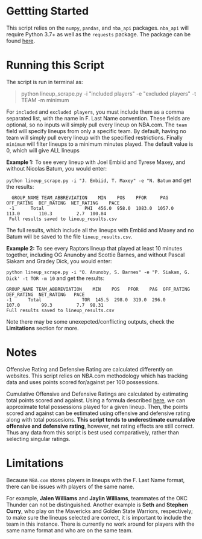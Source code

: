 # Gettting Started
This script relies on the `numpy`, `pandas`, and `nba_api` packages. `nba_api` will require Python 3.7+ as well as the `requests` package. The package can be found [here](https://github.com/swar/nba_api).

# Running this Script

The script is run in terminal as:

> python lineup_scrape.py -i "included players" -e "excluded players" -t TEAM -m minimum

For `included` and `excluded players`, you must include them as a comma separated list, with the name in F. Last Name convention. These fields are optional, so no inputs will simply pull every lineup on NBA.com. The `team` field will specify lineups from only a specific team. By default, having no team will simply pull every lineup with the specified restrictions. Finally `minimum` will filter lineups to a minimum minutes played. The default value is 0, which will give ALL lineups

**Example 1:** To see every lineup with Joel Embiid and Tyrese Maxey, and without Nicolas Batum, you would enter:
 
`python lineup_scrape.py -i "J. Embiid, T. Maxey" -e "N. Batum`
and get the results:
```
  GROUP_NAME TEAM_ABBREVIATION    MIN    POS    PFOR     PAG  OFF_RATING  DEF_RATING  NET_RATING    PACE
 -1      Total               PHI  456.0  958.0  1083.0  1057.0       113.0       110.3         2.7  100.84
 Full results saved to lineup_results.csv
```

The full results, which include all the lineups with Embiid and Maxey and no Batum will be saved to the file `lineup_results.csv`.

**Example 2:** To see every Raptors lineup that played at least 10 minutes together, including OG Anunoby and Scottie Barnes, and without Pascal Siakam and Gradey Dick,  you would enter:

`python lineup_scrape.py -i "O. Anunoby, S. Barnes" -e "P. Siakam, G. Dick' -t TOR -m 10` and get the results:

```
GROUP_NAME TEAM_ABBREVIATION    MIN    POS   PFOR    PAG  OFF_RATING  DEF_RATING  NET_RATING   PACE
-1      Total               TOR  145.5  298.0  319.0  296.0       107.0        99.3         7.7  98.31
Full results saved to lineup_results.csv
```

Note there may be some unexepcted/conflicting outputs, check the **Limitations** section for more.

# Notes
Offensive Rating and Defensive Rating are calculated differently on websites. This script relies on NBA.com methodology which has tracking data and uses points scored for/against per 100 possessions.


Cumulative Offensive and Defensive Ratings are calculated by estimating total points scored and against. Using a formula described [here](https://hackastat.eu/en/learn-a-stat-possessions-and-pace/#:~:text=not%20real%20values.-,Formula,those%20finished%20at%20regular%20times.), we can approximate total possessions played for a given lineup. Then, the points scored and against can be estimated using offensive and defensive rating along with total possesions. **This script tends to underestimate cumulative offensive and defensive rating**, however, net rating effects are still correct. Thus any data from this script is best used comparatively, rather than selecting singular ratings. 

# Limitations
Because `NBA.com` stores players in lineups with the F. Last Name format, there can be issues with players of the same name. 

For example, **Jalen Williams** and **Jaylin Williams**, teammates of the OKC Thunder can not be distinguished. Another example is **Seth** and **Stephen Curry**, who play on the Mavericks and Golden State Warriors, respectively; to make sure the lineups selected are correct, it is important to include the team in this instance. There is currently no work around for players with the same name format and who are on the same team.
